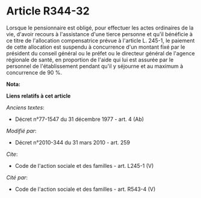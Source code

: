 # Article R344-32

Lorsque le pensionnaire est obligé, pour effectuer les actes ordinaires de la vie, d'avoir recours à l'assistance d'une
tierce personne et qu'il bénéficie à ce titre de l'allocation compensatrice prévue à l'article L. 245-1, le paiement de cette
allocation est suspendu à concurrence d'un montant fixé par le président du conseil général ou le préfet ou le directeur
général de l'agence régionale de santé, en proportion de l'aide qui lui est assurée par le personnel de l'établissement
pendant qu'il y séjourne et au maximum à concurrence de 90 %.

**Nota:**



**Liens relatifs à cet article**

_Anciens textes_:

  - Décret n°77-1547 du 31 décembre 1977 - art. 4 (Ab)

_Modifié par_:

  - Décret n°2010-344 du 31 mars 2010 - art. 259

_Cite_:

  - Code de l'action sociale et des familles - art. L245-1 (V)

_Cité par_:

  - Code de l'action sociale et des familles - art. R543-4 (V)
